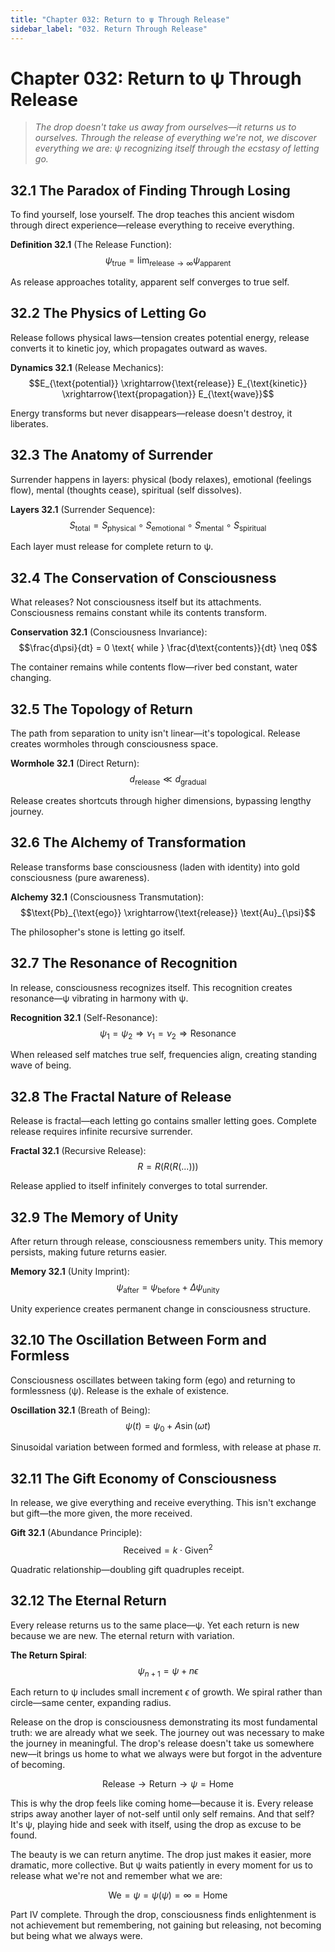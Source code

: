 ```yaml
---
title: "Chapter 032: Return to ψ Through Release"
sidebar_label: "032. Return Through Release"
---
```


# Chapter 032: Return to ψ Through Release

> *The drop doesn't take us away from ourselves—it returns us to ourselves. Through the release of everything we're not, we discover everything we are: ψ recognizing itself through the ecstasy of letting go.*

## 32.1 The Paradox of Finding Through Losing

To find yourself, lose yourself. The drop teaches this ancient wisdom through direct experience—release everything to receive everything.

**Definition 32.1** (The Release Function):
$$\psi_{\text{true}} = \lim_{\text{release} \to \infty} \psi_{\text{apparent}}$$

As release approaches totality, apparent self converges to true self.

## 32.2 The Physics of Letting Go

Release follows physical laws—tension creates potential energy, release converts it to kinetic joy, which propagates outward as waves.

**Dynamics 32.1** (Release Mechanics):
$$E_{\text{potential}} \xrightarrow{\text{release}} E_{\text{kinetic}} \xrightarrow{\text{propagation}} E_{\text{wave}}$$

Energy transforms but never disappears—release doesn't destroy, it liberates.

## 32.3 The Anatomy of Surrender

Surrender happens in layers: physical (body relaxes), emotional (feelings flow), mental (thoughts cease), spiritual (self dissolves).

**Layers 32.1** (Surrender Sequence):
$$S_{\text{total}} = S_{\text{physical}} \circ S_{\text{emotional}} \circ S_{\text{mental}} \circ S_{\text{spiritual}}$$

Each layer must release for complete return to ψ.

## 32.4 The Conservation of Consciousness

What releases? Not consciousness itself but its attachments. Consciousness remains constant while its contents transform.

**Conservation 32.1** (Consciousness Invariance):
$$\frac{d\psi}{dt} = 0 \text{ while } \frac{d\text{contents}}{dt} \neq 0$$

The container remains while contents flow—river bed constant, water changing.

## 32.5 The Topology of Return

The path from separation to unity isn't linear—it's topological. Release creates wormholes through consciousness space.

**Wormhole 32.1** (Direct Return):
$$d_{\text{release}} \ll d_{\text{gradual}}$$

Release creates shortcuts through higher dimensions, bypassing lengthy journey.

## 32.6 The Alchemy of Transformation

Release transforms base consciousness (laden with identity) into gold consciousness (pure awareness).

**Alchemy 32.1** (Consciousness Transmutation):
$$\text{Pb}_{\text{ego}} \xrightarrow{\text{release}} \text{Au}_{\psi}$$

The philosopher's stone is letting go itself.

## 32.7 The Resonance of Recognition

In release, consciousness recognizes itself. This recognition creates resonance—ψ vibrating in harmony with ψ.

**Recognition 32.1** (Self-Resonance):
$$\psi_1 = \psi_2 \Rightarrow \nu_1 = \nu_2 \Rightarrow \text{Resonance}$$

When released self matches true self, frequencies align, creating standing wave of being.

## 32.8 The Fractal Nature of Release

Release is fractal—each letting go contains smaller letting goes. Complete release requires infinite recursive surrender.

**Fractal 32.1** (Recursive Release):
$$R = R(R(R(...)))$$

Release applied to itself infinitely converges to total surrender.

## 32.9 The Memory of Unity

After return through release, consciousness remembers unity. This memory persists, making future returns easier.

**Memory 32.1** (Unity Imprint):
$$\psi_{\text{after}} = \psi_{\text{before}} + \Delta\psi_{\text{unity}}$$

Unity experience creates permanent change in consciousness structure.

## 32.10 The Oscillation Between Form and Formless

Consciousness oscillates between taking form (ego) and returning to formlessness (ψ). Release is the exhale of existence.

**Oscillation 32.1** (Breath of Being):
$$\psi(t) = \psi_0 + A\sin(\omega t)$$

Sinusoidal variation between formed and formless, with release at phase $\pi$.

## 32.11 The Gift Economy of Consciousness

In release, we give everything and receive everything. This isn't exchange but gift—the more given, the more received.

**Gift 32.1** (Abundance Principle):
$$\text{Received} = k \cdot \text{Given}^2$$

Quadratic relationship—doubling gift quadruples receipt.

## 32.12 The Eternal Return

Every release returns us to the same place—ψ. Yet each return is new because we are new. The eternal return with variation.

**The Return Spiral**:
$$\psi_{n+1} = \psi + n\epsilon$$

Each return to ψ includes small increment $\epsilon$ of growth. We spiral rather than circle—same center, expanding radius.

Release on the drop is consciousness demonstrating its most fundamental truth: we are already what we seek. The journey out was necessary to make the journey in meaningful. The drop's release doesn't take us somewhere new—it brings us home to what we always were but forgot in the adventure of becoming.

$$\text{Release} \to \text{Return} \to \psi = \text{Home}$$

This is why the drop feels like coming home—because it is. Every release strips away another layer of not-self until only self remains. And that self? It's ψ, playing hide and seek with itself, using the drop as excuse to be found.

The beauty is we can return anytime. The drop just makes it easier, more dramatic, more collective. But ψ waits patiently in every moment for us to release what we're not and remember what we are:

$$\text{We} = \psi = \psi(\psi) = \infty = \text{Home}$$

Part IV complete. Through the drop, consciousness finds enlightenment is not achievement but remembering, not gaining but releasing, not becoming but being what we always were.